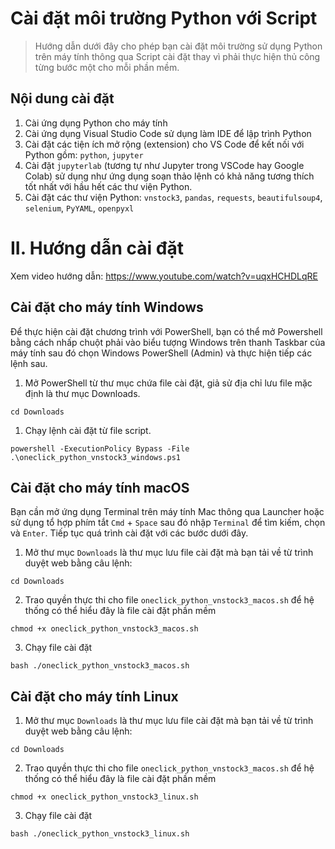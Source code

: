 # Cài đặt môi trường Python với Script

> Hướng dẫn dưới đây cho phép bạn cài đặt môi trường sử dụng Python trên máy tính thông qua Script cài đặt thay vì phải thực hiện thủ công từng bước một cho mỗi phần mềm.

## Nội dung cài đặt

1. Cài ứng dụng Python cho máy tính
2. Cài ứng dụng Visual Studio Code sử dụng làm IDE để lập trình Python
3. Cài đặt các tiện ích mở rộng (extension) cho  VS Code để kết nối với Python gồm: `python`, `jupyter`
4. Cài đặt `jupyterlab` (tương tự như Jupyter trong VSCode hay Google Colab) sử dụng như ứng dụng soạn thảo lệnh có khả năng tương thích tốt nhất với hầu hết các thư viện Python.
5. Cài đặt các thư viện Python: `vnstock3`, `pandas`, `requests`, `beautifulsoup4`, `selenium`, `PyYAML`, `openpyxl`

# II. Hướng dẫn cài đặt

Xem video hướng dẫn: https://www.youtube.com/watch?v=uqxHCHDLqRE

## Cài đặt cho máy tính Windows

Để thực hiện cài đặt chương trình với PowerShell, bạn có thể mở Powershell bằng cách nhấp chuột phải vào biểu tượng Windows trên thanh Taskbar của máy tính sau đó chọn Windows PowerShell (Admin) và thực hiện tiếp các lệnh sau. 

1. Mở PowerShell từ thư mục chứa file cài đặt, giả sử địa chỉ lưu file mặc định là thư mục Downloads. 

```shell
cd Downloads
```	

1. Chạy lệnh cài đặt từ file script. 

```
powershell -ExecutionPolicy Bypass -File .\oneclick_python_vnstock3_windows.ps1
```

## Cài đặt cho máy tính macOS

Bạn cần mở ứng dụng Terminal trên máy tính Mac thông qua Launcher hoặc sử dụng tổ hợp phím tắt `Cmd` + `Space` sau đó nhập `Terminal` để tìm kiếm, chọn và `Enter`. Tiếp tục quá trình cài đặt với các bước dưới đây.
	
1. Mở thư mục `Downloads` là thư mục lưu file cài đặt mà bạn tải về từ trình duyệt web bằng câu lệnh:

```shell
cd Downloads
```

2. Trao quyền thực thi cho file `oneclick_python_vnstock3_macos.sh` để hệ thống có thể hiểu đây là file cài đặt phần mềm

```shell
chmod +x oneclick_python_vnstock3_macos.sh
```

3. Chạy file cài đặt

```shell
bash ./oneclick_python_vnstock3_macos.sh
```

## Cài đặt cho máy tính Linux

1. Mở thư mục `Downloads` là thư mục lưu file cài đặt mà bạn tải về từ trình duyệt web bằng câu lệnh:

```shell
cd Downloads
```

2. Trao quyền thực thi cho file `oneclick_python_vnstock3_macos.sh` để hệ thống có thể hiểu đây là file cài đặt phần mềm

```shell
chmod +x oneclick_python_vnstock3_linux.sh
```

3. Chạy file cài đặt

```shell
bash ./oneclick_python_vnstock3_linux.sh
```
